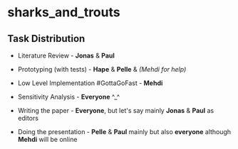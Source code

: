 # sharks_and_trouts

## Task Distribution
- Literature Review - **Jonas** & **Paul**

- Prototyping (with tests) - **Hape** & **Pelle** & *(Mehdi for help)*

- Low Level Implementation #GottaGoFast  - **Mehdi**

- Sensitivity Analysis - **Everyone** ^_^

- Writing the paper -  **Everyone**, but let's say mainly **Jonas** & **Paul** as editors

- Doing the presentation - **Pelle** & **Paul** mainly but also **everyone** although **Mehdi** will be online
